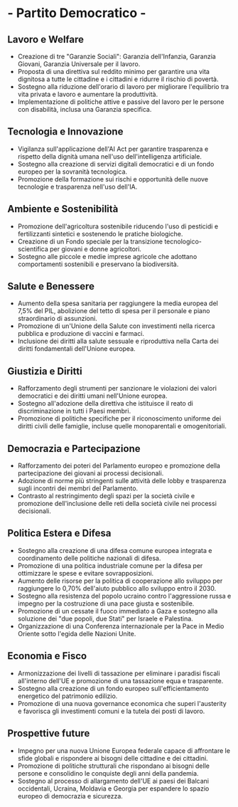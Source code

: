 # - Partito Democratico -

## Lavoro e Welfare
- Creazione di tre "Garanzie Sociali": Garanzia dell'Infanzia, Garanzia Giovani, Garanzia Universale per il lavoro.
- Proposta di una direttiva sul reddito minimo per garantire una vita dignitosa a tutte le cittadine e i cittadini e ridurre il rischio di povertà.
- Sostegno alla riduzione dell'orario di lavoro per migliorare l'equilibrio tra vita privata e lavoro e aumentare la produttività.
- Implementazione di politiche attive e passive del lavoro per le persone con disabilità, inclusa una Garanzia specifica.

## Tecnologia e Innovazione
- Vigilanza sull'applicazione dell'AI Act per garantire trasparenza e rispetto della dignità umana nell'uso dell'intelligenza artificiale.
- Sostegno alla creazione di servizi digitali democratici e di un fondo europeo per la sovranità tecnologica.
- Promozione della formazione sui rischi e opportunità delle nuove tecnologie e trasparenza nell'uso dell'IA.

## Ambiente e Sostenibilità
- Promozione dell'agricoltura sostenibile riducendo l'uso di pesticidi e fertilizzanti sintetici e sostenendo le pratiche biologiche.
- Creazione di un Fondo speciale per la transizione tecnologico-scientifica per giovani e donne agricoltori.
- Sostegno alle piccole e medie imprese agricole che adottano comportamenti sostenibili e preservano la biodiversità.

## Salute e Benessere
- Aumento della spesa sanitaria per raggiungere la media europea del 7,5% del PIL, abolizione del tetto di spesa per il personale e piano straordinario di assunzioni.
- Promozione di un'Unione della Salute con investimenti nella ricerca pubblica e produzione di vaccini e farmaci.
- Inclusione dei diritti alla salute sessuale e riproduttiva nella Carta dei diritti fondamentali dell'Unione europea.

## Giustizia e Diritti
- Rafforzamento degli strumenti per sanzionare le violazioni dei valori democratici e dei diritti umani nell'Unione europea.
- Sostegno all'adozione della direttiva che istituisce il reato di discriminazione in tutti i Paesi membri.
- Promozione di politiche specifiche per il riconoscimento uniforme dei diritti civili delle famiglie, incluse quelle monoparentali e omogenitoriali.

## Democrazia e Partecipazione
- Rafforzamento dei poteri del Parlamento europeo e promozione della partecipazione dei giovani ai processi decisionali.
- Adozione di norme più stringenti sulle attività delle lobby e trasparenza sugli incontri dei membri del Parlamento.
- Contrasto al restringimento degli spazi per la società civile e promozione dell'inclusione delle reti della società civile nei processi decisionali.

## Politica Estera e Difesa
- Sostegno alla creazione di una difesa comune europea integrata e coordinamento delle politiche nazionali di difesa.
- Promozione di una politica industriale comune per la difesa per ottimizzare le spese e evitare sovrapposizioni.
- Aumento delle risorse per la politica di cooperazione allo sviluppo per raggiungere lo 0,70% dell'aiuto pubblico allo sviluppo entro il 2030.
- Sostegno alla resistenza del popolo ucraino contro l'aggressione russa e impegno per la costruzione di una pace giusta e sostenibile.
- Promozione di un cessate il fuoco immediato a Gaza e sostegno alla soluzione dei "due popoli, due Stati" per Israele e Palestina.
- Organizzazione di una Conferenza internazionale per la Pace in Medio Oriente sotto l'egida delle Nazioni Unite.

## Economia e Fisco
- Armonizzazione dei livelli di tassazione per eliminare i paradisi fiscali all'interno dell'UE e promozione di una tassazione equa e trasparente.
- Sostegno alla creazione di un fondo europeo sull'efficientamento energetico del patrimonio edilizio.
- Promozione di una nuova governance economica che superi l'austerity e favorisca gli investimenti comuni e la tutela dei posti di lavoro.

## Prospettive future
- Impegno per una nuova Unione Europea federale capace di affrontare le sfide globali e rispondere ai bisogni delle cittadine e dei cittadini.
- Promozione di politiche strutturali che rispondano ai bisogni delle persone e consolidino le conquiste degli anni della pandemia.
- Sostegno al processo di allargamento dell'UE ai paesi dei Balcani occidentali, Ucraina, Moldavia e Georgia per espandere lo spazio europeo di democrazia e sicurezza.
